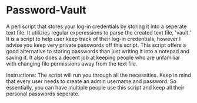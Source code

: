 # Password-Vault
A perl script that stores your log-in credentials by storing it into a seperate text file. 
It utilizies regular experessions to parse the created text file, 'vault.'
It is a script to help user keep track of their log-in credentials, however I advise you keep very private passwords off this script.
This script offers a good alternative to storing passwords than just writing it into a notepad and saving it.
It also does a decent job at keeping people who are unfamiliar with changing file permissions away from the text file.

Instructions:
The script will run you through all the necessities. Keep in mind that every user needs to create an admin username and password.
So essentially, you can have multiple people use this script and keep all their personal passwords seperate.
